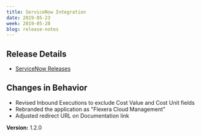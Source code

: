 ```yaml
---
title: ServiceNow Integration
date: 2019-05-23
week: 2019-05-20
blog: release-notes
---
```


## Release Details

* [ServiceNow Releases](/servicenow/releases.html)

## Changes in Behavior

* Revised Inbound Executions to exclude Cost Value and Cost Unit fields
* Rebranded the application as "Flexera Cloud Management"
* Adjusted redirect URL on Documentation link 

**Version:** 1.2.0